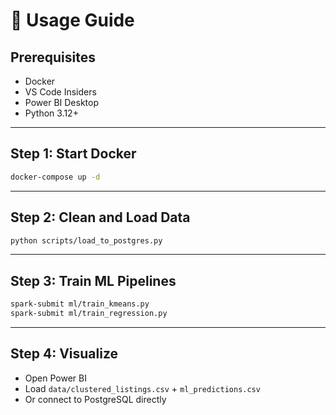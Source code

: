 # 🚀 Usage Guide

## Prerequisites
- Docker
- VS Code Insiders
- Power BI Desktop
- Python 3.12+

---

## Step 1: Start Docker
```bash
docker-compose up -d
```
---

## Step 2: Clean and Load Data
```bash
python scripts/load_to_postgres.py
```

---

## Step 3: Train ML Pipelines
```bash
spark-submit ml/train_kmeans.py
spark-submit ml/train_regression.py
```

---

## Step 4: Visualize
- Open Power BI
- Load `data/clustered_listings.csv` + `ml_predictions.csv`
- Or connect to PostgreSQL directly
